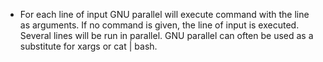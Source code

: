 * For each line of input GNU parallel will execute command with the line as
arguments. If no command is given, the line of input is executed. Several
lines will be run in parallel. GNU parallel can often be used as a substitute
for xargs or cat | bash.





